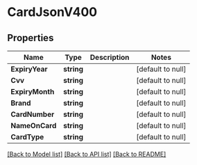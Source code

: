 # CardJsonV400

## Properties
Name | Type | Description | Notes
------------ | ------------- | ------------- | -------------
**ExpiryYear** | **string** |  | [default to null]
**Cvv** | **string** |  | [default to null]
**ExpiryMonth** | **string** |  | [default to null]
**Brand** | **string** |  | [default to null]
**CardNumber** | **string** |  | [default to null]
**NameOnCard** | **string** |  | [default to null]
**CardType** | **string** |  | [default to null]

[[Back to Model list]](../README.md#documentation-for-models) [[Back to API list]](../README.md#documentation-for-api-endpoints) [[Back to README]](../README.md)


